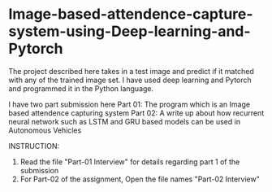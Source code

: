 # Image-based-attendence-capture-system-using-Deep-learning-and-Pytorch
The project described here takes in a test image and predict if it matched with any of the trained image set. I have used deep learning and Pytorch and programmed it in the Python language.

I have two part submission here 
   Part 01: The program which is an Image based attendence capturing system 
   Part 02: A write up about how recurrent neural network such as LSTM and GRU based models can be used in Autonomous             Vehicles
   
   INSTRUCTION:
   1. Read the file "Part-01 Interview" for details regarding part 1  of the  submission
   2. For Part-02 of the assignment, Open the file names "Part-02 Interview"

